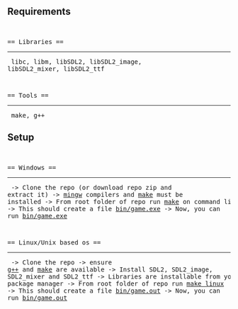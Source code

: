 <h2>Requirements</h2>
<pre>

== Libraries == <hr/>
libc, libm, libSDL2, libSDL2_image, libSDL2_mixer, libSDL2_ttf

== Tools == <hr/>
make, g++
</pre>


<h2>Setup</h2>
<pre>

== Windows == <hr/>
-> Clone the repo (or download repo zip and extract it)
-> <u>mingw</u> compilers and <u>make</u> must be installed
-> From root folder of repo run <u>make</u> on command line
-> This should create a file <u>bin/game.exe</u>
-> Now, you can run <u>bin/game.exe</u>

== Linux/Unix based os ==<hr/>
-> Clone the repo
-> ensure <u>g++</u> and <u>make</u> are available
-> Install SDL2, SDL2_image, SDL2_mixer and SDL2_ttf
-> Libraries are installable from your package manager 
-> From root folder of repo run <u>make linux</u>
-> This should create a file <u>bin/game.out</u>
-> Now, you can run <u>bin/game.out</u>
</pre>